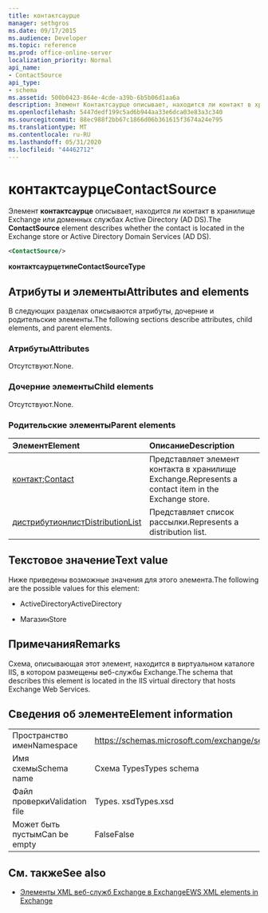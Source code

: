 ```yaml
---
title: контактсаурце
manager: sethgros
ms.date: 09/17/2015
ms.audience: Developer
ms.topic: reference
ms.prod: office-online-server
localization_priority: Normal
api_name:
- ContactSource
api_type:
- schema
ms.assetid: 500b0423-864e-4cde-a39b-6b5b06d1aa6a
description: Элемент Контактсаурце описывает, находится ли контакт в хранилище Exchange или доменных службах Active Directory (AD DS).
ms.openlocfilehash: 5447dedf199c5ad6b944aa33e6dca03e83a3c340
ms.sourcegitcommit: 88ec988f2bb67c1866d06b361615f3674a24e795
ms.translationtype: MT
ms.contentlocale: ru-RU
ms.lasthandoff: 05/31/2020
ms.locfileid: "44462712"
---
```

# <a name="contactsource"></a><span data-ttu-id="99f94-103">контактсаурце</span><span class="sxs-lookup"><span data-stu-id="99f94-103">ContactSource</span></span>

<span data-ttu-id="99f94-104">Элемент **контактсаурце** описывает, находится ли контакт в хранилище Exchange или доменных службах Active Directory (AD DS).</span><span class="sxs-lookup"><span data-stu-id="99f94-104">The **ContactSource** element describes whether the contact is located in the Exchange store or Active Directory Domain Services (AD DS).</span></span> 
  
```xml
<ContactSource/>
```

 <span data-ttu-id="99f94-105">**контактсаурцетипе**</span><span class="sxs-lookup"><span data-stu-id="99f94-105">**ContactSourceType**</span></span>
## <a name="attributes-and-elements"></a><span data-ttu-id="99f94-106">Атрибуты и элементы</span><span class="sxs-lookup"><span data-stu-id="99f94-106">Attributes and elements</span></span>

<span data-ttu-id="99f94-107">В следующих разделах описываются атрибуты, дочерние и родительские элементы.</span><span class="sxs-lookup"><span data-stu-id="99f94-107">The following sections describe attributes, child elements, and parent elements.</span></span>
  
### <a name="attributes"></a><span data-ttu-id="99f94-108">Атрибуты</span><span class="sxs-lookup"><span data-stu-id="99f94-108">Attributes</span></span>

<span data-ttu-id="99f94-109">Отсутствуют.</span><span class="sxs-lookup"><span data-stu-id="99f94-109">None.</span></span>
  
### <a name="child-elements"></a><span data-ttu-id="99f94-110">Дочерние элементы</span><span class="sxs-lookup"><span data-stu-id="99f94-110">Child elements</span></span>

<span data-ttu-id="99f94-111">Отсутствуют.</span><span class="sxs-lookup"><span data-stu-id="99f94-111">None.</span></span>
  
### <a name="parent-elements"></a><span data-ttu-id="99f94-112">Родительские элементы</span><span class="sxs-lookup"><span data-stu-id="99f94-112">Parent elements</span></span>

|<span data-ttu-id="99f94-113">**Элемент**</span><span class="sxs-lookup"><span data-stu-id="99f94-113">**Element**</span></span>|<span data-ttu-id="99f94-114">**Описание**</span><span class="sxs-lookup"><span data-stu-id="99f94-114">**Description**</span></span>|
|:-----|:-----|
|<span data-ttu-id="99f94-115">[контакт](contact.md);</span><span class="sxs-lookup"><span data-stu-id="99f94-115">[Contact](contact.md)</span></span> <br/> |<span data-ttu-id="99f94-116">Представляет элемент контакта в хранилище Exchange.</span><span class="sxs-lookup"><span data-stu-id="99f94-116">Represents a contact item in the Exchange store.</span></span>  <br/> |
|[<span data-ttu-id="99f94-117">дистрибутионлист</span><span class="sxs-lookup"><span data-stu-id="99f94-117">DistributionList</span></span>](distributionlist.md) <br/> |<span data-ttu-id="99f94-118">Представляет список рассылки.</span><span class="sxs-lookup"><span data-stu-id="99f94-118">Represents a distribution list.</span></span>  <br/> |
   
## <a name="text-value"></a><span data-ttu-id="99f94-119">Текстовое значение</span><span class="sxs-lookup"><span data-stu-id="99f94-119">Text value</span></span>

<span data-ttu-id="99f94-120">Ниже приведены возможные значения для этого элемента.</span><span class="sxs-lookup"><span data-stu-id="99f94-120">The following are the possible values for this element:</span></span>
  
- <span data-ttu-id="99f94-121">ActiveDirectory</span><span class="sxs-lookup"><span data-stu-id="99f94-121">ActiveDirectory</span></span>
    
- <span data-ttu-id="99f94-122">Магазин</span><span class="sxs-lookup"><span data-stu-id="99f94-122">Store</span></span>
    
## <a name="remarks"></a><span data-ttu-id="99f94-123">Примечания</span><span class="sxs-lookup"><span data-stu-id="99f94-123">Remarks</span></span>

<span data-ttu-id="99f94-124">Схема, описывающая этот элемент, находится в виртуальном каталоге IIS, в котором размещены веб-службы Exchange.</span><span class="sxs-lookup"><span data-stu-id="99f94-124">The schema that describes this element is located in the IIS virtual directory that hosts Exchange Web Services.</span></span>
  
## <a name="element-information"></a><span data-ttu-id="99f94-125">Сведения об элементе</span><span class="sxs-lookup"><span data-stu-id="99f94-125">Element information</span></span>

|||
|:-----|:-----|
|<span data-ttu-id="99f94-126">Пространство имен</span><span class="sxs-lookup"><span data-stu-id="99f94-126">Namespace</span></span>  <br/> |https://schemas.microsoft.com/exchange/services/2006/types  <br/> |
|<span data-ttu-id="99f94-127">Имя схемы</span><span class="sxs-lookup"><span data-stu-id="99f94-127">Schema name</span></span>  <br/> |<span data-ttu-id="99f94-128">Схема Types</span><span class="sxs-lookup"><span data-stu-id="99f94-128">Types schema</span></span>  <br/> |
|<span data-ttu-id="99f94-129">Файл проверки</span><span class="sxs-lookup"><span data-stu-id="99f94-129">Validation file</span></span>  <br/> |<span data-ttu-id="99f94-130">Types. xsd</span><span class="sxs-lookup"><span data-stu-id="99f94-130">Types.xsd</span></span>  <br/> |
|<span data-ttu-id="99f94-131">Может быть пустым</span><span class="sxs-lookup"><span data-stu-id="99f94-131">Can be empty</span></span>  <br/> |<span data-ttu-id="99f94-132">False</span><span class="sxs-lookup"><span data-stu-id="99f94-132">False</span></span>  <br/> |
   
## <a name="see-also"></a><span data-ttu-id="99f94-133">См. также</span><span class="sxs-lookup"><span data-stu-id="99f94-133">See also</span></span>



- [<span data-ttu-id="99f94-134">Элементы XML веб-служб Exchange в Exchange</span><span class="sxs-lookup"><span data-stu-id="99f94-134">EWS XML elements in Exchange</span></span>](ews-xml-elements-in-exchange.md)

